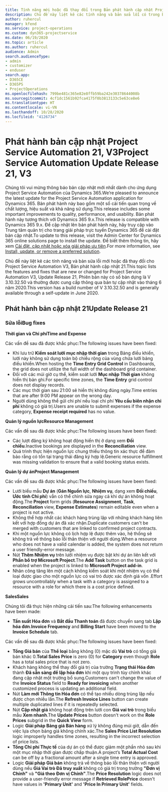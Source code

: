 ```yaml
---
title: Tính năng mới hoặc đã thay đổi trong Bản phát hành cập nhật Project Service Automation 21, V3
description: Chủ đề này liệt kê các tính năng và bản sửa lỗi có trong Bản phát hành cập nhật Project Service Automation 21, V3.
author: ruhercul
manager: kfend
ms.service: project-operations
ms.custom: dyn365-projectservice
ms.date: 06/19/2020
ms.topic: article
ms.author: ruhercul
audience: Admin
search.audienceType:
- admin
- customizer
- enduser
search.app:
- D365CE
- D365PS
- ProjectOperations
ms.openlocfilehash: 799be481c365e82e8ffb59ba242e30378644008b
ms.sourcegitcommit: 4cf1dc1561b92fca4175f0b3813133c5e63ce8e6
ms.translationtype: HT
ms.contentlocale: vi-VN
ms.lasthandoff: 10/28/2020
ms.locfileid: "4126734"
---
```

# <a name="project-service-automation-update-release-21-v3"></a><span data-ttu-id="d3f1c-103">Phát hành bản cập nhật Project Service Automation 21, V3</span><span class="sxs-lookup"><span data-stu-id="d3f1c-103">Project Service Automation Update Release 21, V3</span></span>

<span data-ttu-id="d3f1c-104">Chúng tôi vui mừng thông báo bản cập nhật mới nhất dành cho ứng dụng Project Service Automation của Dynamics 365.</span><span class="sxs-lookup"><span data-stu-id="d3f1c-104">We’re pleased to announce the latest update for the Project Service Automation application for Dynamics 365.</span></span> <span data-ttu-id="d3f1c-105">Bản phát hành này bao gồm một số cải tiến quan trọng về chất lượng, hiệu suất và khả năng sử dụng.</span><span class="sxs-lookup"><span data-stu-id="d3f1c-105">This release includes some important improvements to quality, performance, and usability.</span></span> <span data-ttu-id="d3f1c-106">Bản phát hành này tương thích với Dynamics 365 9.x.</span><span class="sxs-lookup"><span data-stu-id="d3f1c-106">This release is compatible with Dynamics 365 9.x.</span></span> <span data-ttu-id="d3f1c-107">Để cập nhật lên bản phát hành này, hãy truy cập vào Trung tâm quản trị cho trang giải pháp trực tuyến Dynamics 365 để cài đặt bản cập nhật.</span><span class="sxs-lookup"><span data-stu-id="d3f1c-107">To update to this release, visit the Admin Center for Dynamics 365 online solutions page to install the update.</span></span> <span data-ttu-id="d3f1c-108">Để biết thêm thông tin, hãy xem [Cài đặt, cập nhật hoặc xóa giải pháp ưu tiên](https://docs.microsoft.com/power-platform/admin/install-remove-preferred-solution).</span><span class="sxs-lookup"><span data-stu-id="d3f1c-108">For more information, see [Install, update, or remove a preferred solution](https://docs.microsoft.com/power-platform/admin/install-remove-preferred-solution).</span></span>

<span data-ttu-id="d3f1c-109">Chủ đề này liệt kê các tính năng và bản sửa lỗi mới hoặc đã thay đổi cho Project Service Automation V3, Bản phát hành cập nhật 21.</span><span class="sxs-lookup"><span data-stu-id="d3f1c-109">This topic lists the features and fixes that are new or changed for Project Service Automation V3, Update Release 21.</span></span> <span data-ttu-id="d3f1c-110">Phiên bản này có số bản dựng là V 3.10.32.50 và thường được cung cấp thông qua bản tự cập nhật vào tháng 6 năm 2020.</span><span class="sxs-lookup"><span data-stu-id="d3f1c-110">This version has a build number of V 3.10.32.50 and is generally available through a self-update in June 2020.</span></span>

## <a name="update-release-21"></a><span data-ttu-id="d3f1c-111">Phát hành bản cập nhật 21</span><span class="sxs-lookup"><span data-stu-id="d3f1c-111">Update Release 21</span></span>

### <a name="bug-fixes"></a><span data-ttu-id="d3f1c-112">Sửa lỗi</span><span class="sxs-lookup"><span data-stu-id="d3f1c-112">Bug fixes</span></span>

<span data-ttu-id="d3f1c-113">**Thời gian và Chi phí**</span><span class="sxs-lookup"><span data-stu-id="d3f1c-113">**Time and Expense**</span></span>

<span data-ttu-id="d3f1c-114">Các vấn đề sau đã được khắc phục:</span><span class="sxs-lookup"><span data-stu-id="d3f1c-114">The following issues have been fixed:</span></span>

- <span data-ttu-id="d3f1c-115">Khi lưu trữ **Kiểm soát lưới mục nhập thời gian** trong Bảng điều khiển, lưới này không sử dụng toàn bộ chiều rộng của vùng chứa lưới bảng điều khiển.</span><span class="sxs-lookup"><span data-stu-id="d3f1c-115">When hosting the **Time Entry Grid Control** in Dashboards, the grid does not utilize the full width of the dashboard grid container.</span></span>
- <span data-ttu-id="d3f1c-116">Đối với các múi giờ cụ thể, kiểm soát lưới **Mục nhập Thời gian** không hiển thị bản ghi.</span><span class="sxs-lookup"><span data-stu-id="d3f1c-116">For specific time zones, the **Time Entry** grid control does not display records.</span></span>
- <span data-ttu-id="d3f1c-117">Các mục thời gian sau 21:00 sẽ hiển thị không đúng ngày.</span><span class="sxs-lookup"><span data-stu-id="d3f1c-117">Time entries that are after 9:00 PM appear on the wrong day.</span></span>
- <span data-ttu-id="d3f1c-118">Người dùng không thể gửi chi phí nếu loại chi phí **Yêu cầu biên nhận chi phí** không có giá trị.</span><span class="sxs-lookup"><span data-stu-id="d3f1c-118">Users are unable to submit expenses if the expense category, **Expense receipt required** has no value.</span></span>

<span data-ttu-id="d3f1c-119">**Quản lý nguồn lực**</span><span class="sxs-lookup"><span data-stu-id="d3f1c-119">**Resource Management**</span></span>

<span data-ttu-id="d3f1c-120">Các vấn đề sau đã được khắc phục:</span><span class="sxs-lookup"><span data-stu-id="d3f1c-120">The following issues have been fixed:</span></span>

- <span data-ttu-id="d3f1c-121">Các lượt đăng ký không hoạt động hiển thị ở dạng xem **Đối chiếu**.</span><span class="sxs-lookup"><span data-stu-id="d3f1c-121">Inactive bookings are displayed in the **Reconciliation** view.</span></span>
- <span data-ttu-id="d3f1c-122">Quá trình thực hiện nguồn lực chung thiếu thông tin xác thực để đảm bảo rằng có tồn tại trạng thái đăng ký hợp lệ.</span><span class="sxs-lookup"><span data-stu-id="d3f1c-122">Generic resource fulfillment was missing validation to ensure that a valid booking status exists.</span></span>

<span data-ttu-id="d3f1c-123">**Quản lý dự án**</span><span class="sxs-lookup"><span data-stu-id="d3f1c-123">**Project Management**</span></span>

<span data-ttu-id="d3f1c-124">Các vấn đề sau đã được khắc phục:</span><span class="sxs-lookup"><span data-stu-id="d3f1c-124">The following issues have been fixed:</span></span>

- <span data-ttu-id="d3f1c-125">Lưới biểu mẫu **Dự án** (**Gán Nguồn lực**, **Nhiệm vụ**, dạng xem **Đối chiếu**, **Ước tính Chi phí**) vẫn có thể chỉnh sửa ngay cả khi dự án không hoạt động.</span><span class="sxs-lookup"><span data-stu-id="d3f1c-125">The **Project** form grids (**Resource Assignment**, **Task**, **Reconciliation** view, **Expense Estimates**) remain editable even when a project is not active.</span></span>
- <span data-ttu-id="d3f1c-126">Không thể hợp nhất các khách hàng trùng lặp với những khách hàng liên kết với hợp đồng dự án đã xác nhận.</span><span class="sxs-lookup"><span data-stu-id="d3f1c-126">Duplicate customers can't be merged with customers that are linked to confirmed project contracts.</span></span>
- <span data-ttu-id="d3f1c-127">Khi một nguồn lực không có lịch hợp lệ được thêm vào, hệ thống sẽ không trả về thông báo lỗi thân thiện với người dùng.</span><span class="sxs-lookup"><span data-stu-id="d3f1c-127">When a resource who does not have a valid calendar is added, the system does not return a user friendly-error message.</span></span>
- <span data-ttu-id="d3f1c-128">Nút **Thêm Nhiệm vụ** trên lưới nhiệm vụ được bật khi dự án liên kết với **Phần bổ trợ Microsoft Project**.</span><span class="sxs-lookup"><span data-stu-id="d3f1c-128">The **Add Task** button on the task grid is enabled when the project is linked to **Microsoft Project add-in**.</span></span>
- <span data-ttu-id="d3f1c-129">Nhân công tăng lên một cách không kiểm soát khi một nhiệm vụ có thể loại được giao cho một nguồn lực có vai trò được xác định giá vốn .</span><span class="sxs-lookup"><span data-stu-id="d3f1c-129">Effort grows uncontrollably when a task with a category is assigned to a resource with a role for which there is a cost price defined.</span></span>

<span data-ttu-id="d3f1c-130">**Sales**</span><span class="sxs-lookup"><span data-stu-id="d3f1c-130">**Sales**</span></span>

<span data-ttu-id="d3f1c-131">Chúng tôi đã thực hiện những cải tiến sau:</span><span class="sxs-lookup"><span data-stu-id="d3f1c-131">The following enhancements have been made:</span></span>

- <span data-ttu-id="d3f1c-132">**Tần suất Hóa đơn** và **Bắt đầu Thanh toán** đã được chuyển sang tab **Lập hóa đơn**.</span><span class="sxs-lookup"><span data-stu-id="d3f1c-132">**Invoice Frequency** and **Billing Start** have been moved to the **Invoice Schedule** tab.</span></span>

<span data-ttu-id="d3f1c-133">Các vấn đề sau đã được khắc phục:</span><span class="sxs-lookup"><span data-stu-id="d3f1c-133">The following issues have been fixed:</span></span>

- <span data-ttu-id="d3f1c-134">**Tổng Giá bán** của **Thể loại** bằng không (0) mặc dù **Vai trò** có tổng giá bán khác 0.</span><span class="sxs-lookup"><span data-stu-id="d3f1c-134">**Total Sales Price** is zero (0) for **Category** even though **Role** has a total sales price that is not zero.</span></span>
- <span data-ttu-id="d3f1c-135">Khách hàng không thể thay đổi giá trị của trường **Trạng thái Hóa đơn** thành **Đã sẵn sàng để lập hóa đơn** khi một quy trình tùy chỉnh khác đang cập nhật một trường bổ sung.</span><span class="sxs-lookup"><span data-stu-id="d3f1c-135">Customers can't change the value of the **Invoice Status** field to **Ready for invoicing** when another customized process is updating an additional field.</span></span>
- <span data-ttu-id="d3f1c-136">Nút **Làm mới Thông tin Hóa đơn** có thể tạo nhiều dòng trùng lặp nếu được chọn nhiều lần.</span><span class="sxs-lookup"><span data-stu-id="d3f1c-136">The **Refresh Invoice Lines** button can create multiple duplicated lines if it is repeatedly selected.</span></span>
- <span data-ttu-id="d3f1c-137">Nút **Cập nhật giá** không hoạt động trên lưới con **Giá vai trò** trong biểu mẫu **Xem nhanh**.</span><span class="sxs-lookup"><span data-stu-id="d3f1c-137">The **Update Prices** button doesn't work on the **Role Prices** subgrid in the **Quick View** form.</span></span>
- <span data-ttu-id="d3f1c-138">Logic **Giải pháp Bảng giá Bán hàng** xử lý không đúng múi giờ, dẫn đến việc lựa chọn bảng giá không chính xác.</span><span class="sxs-lookup"><span data-stu-id="d3f1c-138">The **Sales Price List Resolution** logic improperly handles time zones, resulting in the incorrect selection of price lists.</span></span>
- <span data-ttu-id="d3f1c-139">**Tổng Chi phí Thực tế** của dự án có thể được giảm một phần nhỏ sau khi một mục nhập thời gian được chấp thuận.</span><span class="sxs-lookup"><span data-stu-id="d3f1c-139">A project’s **Total Actual Cost** can be off by a fractional amount after a single time entry is approved.</span></span>
- <span data-ttu-id="d3f1c-140">Logic **Giải pháp Giá bán** không trả về thông báo lỗi thân thiện với người dùng nếu **Giá Vai trò Đã truy xuất** không có giá trị trong trường **"Đơn vị Chính"** và **"Giá theo Đơn vị Chính"**.</span><span class="sxs-lookup"><span data-stu-id="d3f1c-140">The **Price Resolution** logic does not provide a user-friendly error message if **Retrieved RolePrice** doesn't have values in **'Primary Unit'** and **'Price In Primary Unit'** fields.</span></span>
